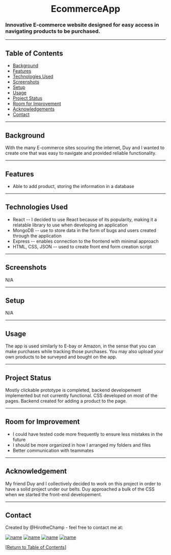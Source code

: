 

 <h1 align="center">EcommerceApp</h1>


<h3>Innovative E-commerce website designed for easy access in navigating products to be purchased.</h3>

<hr></hr>


## Table of Contents
* [Background](#background)
* [Features](#features)
* [Technologies Used](#technologies-used)
* [Screenshots](#screenshots)
* [Setup](#setup)
* [Usage](#usage)
* [Project Status](#project-status)
* [Room for Improvement](#room-for-improvement)
* [Acknowledgements](#acknowledgements)
* [Contact](#contact)

<hr></hr>

## Background

With the many E-commerce sites scouring the internet, Duy and I wanted to create one that was easy to navigate and provided reliable functionality. 



<hr></hr>

## Features

* Able to add product, storing the information in a database 

<hr></hr>

## Technologies Used

* React -- I decided to use React because of its popularity, making it a relatable library to use when developing an application
* MongoDB -- use to store data in the form of bugs and users created through the application
* Express -- enables connection to the frontend with minimal approach
* HTML, CSS, JSON -- used to create front end form creation script
<hr></hr>



## Screenshots

N/A

<hr></hr>

## Setup

N/A

<hr></hr>

## Usage

The app is used similarly to E-bay or Amazon, in the sense that you can make purchases while tracking those purchases. You may also upload your own products to be surveyed and bought on the app.

<hr></hr>

## Project Status

Mostly clickable prototype is completed, backend developement implemented but not currently functional. CSS developed on most of the pages. Backend created for adding a product to the page.

<hr></hr>

## Room for Improvement

* I could have tested code more frequently to ensure less mistakes in the future
* I should be more organized in how I arranged my folders and files
* Better communication with teammates

<hr></hr>

## Acknowledgement

My friend Duy and I collectively decided to work on this project in order to have a solid project under our belts.
Duy approached a bulk of the CSS when we started the front-end developement.
<hr></hr>

## Contact

Created by @HirotheChamp - feel free to contact me at: 

[![name](	https://img.shields.io/badge/LinkedIn-0077B5?style=for-the-badge&logo=linkedin&logoColor=white)](https://www.linkedin.com/in/kyle-hiroshi-young/)
[![name](	https://img.shields.io/badge/Facebook-1877F2?style=for-the-badge&logo=facebook&logoColor=white)](https://www.facebook.com/KyleYoungins)
[![name](	https://img.shields.io/badge/Instagram-E4405F?style=for-the-badge&logo=instagram&logoColor=white)](https://www.instagram.com/hirothechamp/)
[![name](https://img.shields.io/badge/Gmail-D14836?style=for-the-badge&logo=gmail&logoColor=white)](mailto:kyleyoungins94@gmail.com)

[[Return to Table of Contents](#Table-of-Contents)]
